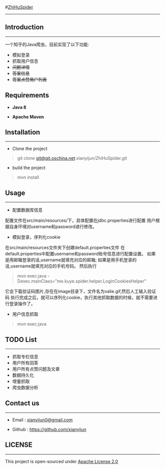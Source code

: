 #[ZhiHuSpider](http://git.oschina.net/xianyijun/ZhiHuSpider)


- - -

## Introduction
- - -

一个知乎的Java爬虫，目前实现了以下功能:
-	模拟登录
-	抓取用户信息
-	~~问题详情~~
-	~~答案信息~~
-	~~答案点赞用户列表~~

## Requirements

- **Java 8**

- **Apache Maven**

## Installation

- - -

- Clone the project

>  git clone git@git.oschina.net:xianyijun/ZhiHuSpider.git

- build the project

> mvn install 

## Usage


- - -
- 配置数据库信息

配置文件在src/main/resources/下，具体配置在jdbc.properties进行配置
用户根据自身环境对username和password进行修改。

- 模拟登录，序列化cookie

在src/main/resources文件夹下创建default.properties文件
在default.properties中配置username和password账号信息进行配置设置。
如果是用邮箱登录的话,username就填充对应的邮箱;
如果是用手机登录的话,username就填充对应的手机号码。
然后执行

>	mvn exec:java -Dexec.mainClass="me.kuye.spider.helper.LoginCookiesHelper"

它会下载验证码图片,存在在image目录下，文件名为valie.gif,然后人工输入验证码
执行完成之后，就可以序列化cookie，执行其他抓取数据的时候，就不需要进行登录操作了。

- 用户信息抓取

>mvn exec:java

## TODO List

- - -

- 抓取专栏信息
- 用户所有回答
- 用户所有点赞问题及文章
- 数据持久化
- 增量抓取
- 爬虫数据分析

## Contact us 

- - -

- Email : xianyijun0@gmail.com

- Github : https://github.com/xianyijun

## LICENSE


- - -

This project is open-sourced under [Apache License 2.0](http://www.apache.org/licenses/LICENSE-2.0)